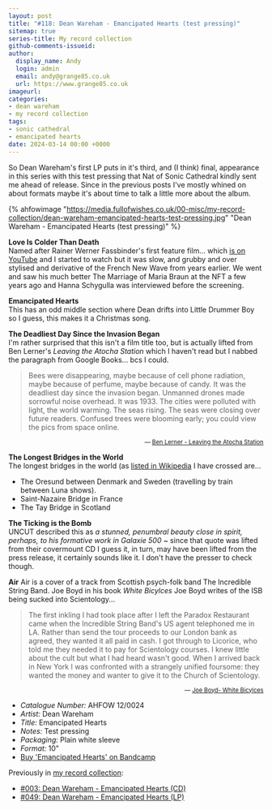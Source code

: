 ```yaml
---
layout: post
title: "#118: Dean Wareham - Emancipated Hearts (test pressing)"
sitemap: true
series-title: My record collection
github-comments-issueid:
author:
  display_name: Andy
  login: admin
  email: andy@grange85.co.uk
  url: https://www.grange85.co.uk
imageurl:
categories:
- dean wareham
- my record collection
tags:
- sonic cathedral
- emancipated hearts
date: 2024-03-14 00:00 +0000
---
```

So Dean Wareham's first LP puts in it's third, and (I think) final, appearance in this series with this test pressing that Nat of Sonic Cathedral kindly sent me ahead of release. Since in the previous posts I've mostly whined on about formats maybe it's about time to talk a little more about the album.
    
{% ahfowimage "https://media.fullofwishes.co.uk/00-misc/my-record-collection/dean-wareham-emancipated-hearts-test-pressing.jpg" "Dean Wareham - Emancipated Hearts (test pressing)" %}       

**Love Is Colder Than Death**  
Named after Rainer Werner Fassbinder's first feature film... which [is on YouTube](https://www.youtube.com/watch?v=cW_5KheEG_c) and I started to watch but it was slow, and grubby and over stylised and derivative of the French New Wave from years earlier. We went and saw his much better The Marriage of Maria Braun at the NFT a few years ago and Hanna Schygulla was interviewed before the screening.

**Emancipated Hearts**  
This has an odd middle section where Dean drifts into Little Drummer Boy so I guess, this makes it a Christmas song.

**The Deadliest Day Since the Invasion Began**  
I'm rather surprised that this isn't a film title too, but is actually lifted from Ben Lerner's _Leaving the Atocha Station_ which I haven't read but I nabbed the paragraph from Google Books... bcs I could.

<blockquote>Bees were disappearing, maybe because of cell phone radiation, maybe because of perfume, maybe because of candy. It was the deadliest day since the invasion began. Unmanned drones made sorrowful noise overhead. It was 1933. The cities were polluted with light, the world warming. The seas rising. The seas were closing over future readers. Confused trees were blooming early; you could view the pics from space online.
</blockquote>
<p style="text-align:right;"><small>&mdash; <a href="https://www.google.co.uk/books/edition/Leaving_the_Atocha_Station/zwQ-fXZXfa0C?hl=en&gbpv=1">Ben Lerner - Leaving the Atocha Station</a></small></p>

**The Longest Bridges in the World**  
The longest bridges in the world (as [listed in Wikipedia](https://en.wikipedia.org/wiki/List_of_longest_bridges) I have crossed are...
 - The Oresund between Denmark and Sweden (travelling by train between Luna shows).
 - Saint-Nazaire Bridge in France
 - The Tay Bridge in Scotland

**The Ticking is the Bomb**  
UNCUT described this as _a stunned, penumbral beauty close in spirit, perhaps, to his formative work in Galaxie 500_ ~ since that quote was lifted from their covermount CD I guess it, in turn, may have been lifted from the press release, it certainly sounds like it. I don't have the presser to check though.

**Air**
Air is a cover of a track from Scottish psych-folk band The Incredible String Band. Joe Boyd in his book _White Bicylces_ Joe Boyd writes of the ISB being sucked into Scientology...

<blockquote>The first inkling I had took place after I left the Paradox Restaurant came when the Incredible String Band's US agent telephoned me in LA. Rather than send the tour proceeds to our London bank as agreed, they wanted it all paid in cash. I got through to Licorice, who told me they needed it to pay for Scientology courses. I knew little about the cult but what I had heard wasn't good. When I arrived back in New York I was confronted with a strangely unified foursome: they wanted the money and wanter to give it to the Church of Scientology.
</blockquote>
<p style="text-align:right;"><small>&mdash; <a href="https://www.google.co.uk/books/edition/White_Bicycles/wdc9a8T20gMC?hl=en&gbpv=1&dq=joe+boyd+white&printsec=frontcover&pli=1">Joe Boyd- White Bicylces</a></small></p>


 - *Catalogue Number:* AHFOW 12/0024
 - *Artist:* Dean Wareham
 - *Title:* Emancipated Hearts
 - *Notes:* Test pressing
 - *Packaging:* Plain white sleeve
 - *Format:* 10"
 - [Buy 'Emancipated Hearts' on Bandcamp](https://deanwareham.bandcamp.com/album/emancipated-hearts)

 Previously in [my record collection](/category/my-record-collection):
  - [#003: Dean Wareham - Emancipated Hearts (CD)](/2023/01/26/my-record-collection-003-dean-wareham-emancipated-hearts/)
  - [#049: Dean Wareham - Emancipated Hearts (LP)](/2023/07/06/my-record-collection-049-dean-wareham-emancipated-hearts-vinyl/)
